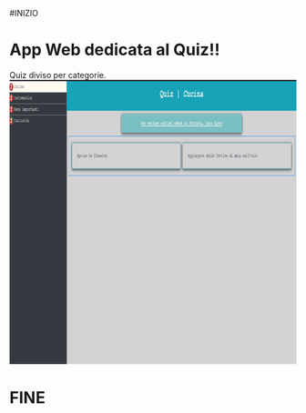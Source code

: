 #INIZIO
# App Web dedicata al Quiz!!
Quiz diviso per categorie.
<img src="images/preview-quiz.png" lat="Not-image" width="1000" height="500" />
# FINE
